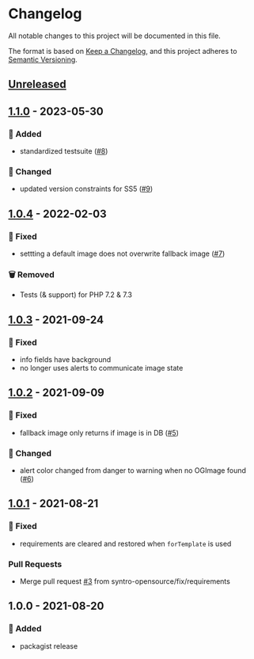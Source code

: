 # Changelog
All notable changes to this project will be documented in this file.

The format is based on [Keep a Changelog](https://keepachangelog.com/en/1.0.0/),
and this project adheres to [Semantic Versioning](https://semver.org/spec/v2.0.0.html).

<a name="unreleased"></a>
## [Unreleased]


<a name="1.1.0"></a>
## [1.1.0] - 2023-05-30
### 🍰 Added
- standardized testsuite ([#8](https://github.com/syntro-opensource/silvershare/issues/8))

### 🔧 Changed
- updated version constraints for SS5 ([#9](https://github.com/syntro-opensource/silvershare/issues/9))


<a name="1.0.4"></a>
## [1.0.4] - 2022-02-03
### 🐞 Fixed
- settting a default image does not overwrite fallback image ([#7](https://github.com/syntro-opensource/silvershare/issues/7))

### 🗑 Removed
- Tests (& support) for PHP 7.2 & 7.3


<a name="1.0.3"></a>
## [1.0.3] - 2021-09-24
### 🐞 Fixed
- info fields have background
- no longer uses alerts to communicate image state


<a name="1.0.2"></a>
## [1.0.2] - 2021-09-09
### 🐞 Fixed
- fallback image only returns if image is in DB ([#5](https://github.com/syntro-opensource/silvershare/issues/5))

### 🔧 Changed
- alert color changed from danger to warning when no OGImage found ([#6](https://github.com/syntro-opensource/silvershare/issues/6))


<a name="1.0.1"></a>
## [1.0.1] - 2021-08-21
### 🐞 Fixed
- requirements are cleared and restored when `forTemplate` is used

### Pull Requests
- Merge pull request [#3](https://github.com/syntro-opensource/silvershare/issues/3) from syntro-opensource/fix/requirements


<a name="1.0.0"></a>
## 1.0.0 - 2021-08-20
### 🍰 Added
- packagist release


[Unreleased]: https://github.com/syntro-opensource/silvershare/compare/1.1.0...HEAD
[1.1.0]: https://github.com/syntro-opensource/silvershare/compare/1.0.4...1.1.0
[1.0.4]: https://github.com/syntro-opensource/silvershare/compare/1.0.3...1.0.4
[1.0.3]: https://github.com/syntro-opensource/silvershare/compare/1.0.2...1.0.3
[1.0.2]: https://github.com/syntro-opensource/silvershare/compare/1.0.1...1.0.2
[1.0.1]: https://github.com/syntro-opensource/silvershare/compare/1.0.0...1.0.1
